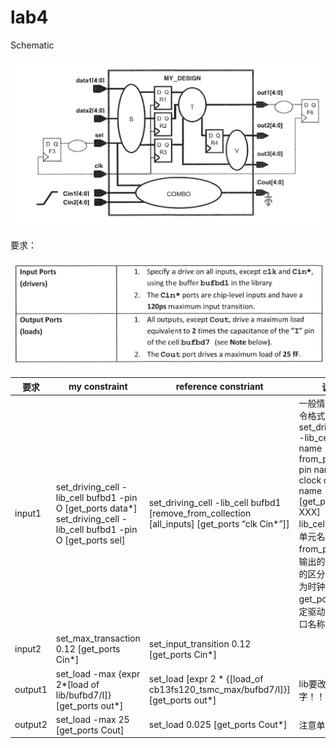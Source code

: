 # lab4

Schematic

![Untitled](imgs/Untitled.png)

要求：

![Untitled](imgs/Untitled%201.png)

| 要求 | my constraint | reference constriant | 说明 |
| --- | --- | --- | --- |
| input1 | set_driving_cell -lib_cell bufbd1 -pin O [get_ports data*]<br/>set_driving_cell -lib_cell bufbd1 -pin O [get_ports sel] | set_driving_cell -lib_cell bufbd1 [remove_from_collection [all_inputs] [get_ports “clk Cin*”]] | 一般情况下的指令格式如下：set_driving_cell -lib_cell lib cell name -from_pin from pin name -clock clock name [get_ports XXX]<br/>lib_cell 为驱动单元名称，-from_pin 为多输出的驱动单元的区分，-clock 为时钟关联， get_ports 为指定驱动强度的端口名称 |
| input2 | set_max_transaction 0.12 [get_ports Cin*] | set_input_transition 0.12 [get_ports Cin*] |  |
| output1 | set_load -max {expr 2*[load of lib/bufbd7/I]} [get_ports out*] | set_load [expr 2 * {[load_of cb13fs120_tsmc_max/bufbd7/I]}] [get_ports out*] | lib要改成库的名字！！ |
| output2 | set_load -max 25 [get_ports Cout] | set_load 0.025 [get_ports Cout*] | 注意单位 |